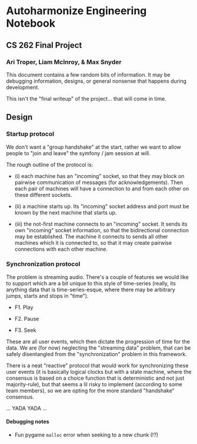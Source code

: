 # Autoharmonize Engineering Notebook
## CS 262 Final Project
### Ari Troper, Liam McInroy, & Max Snyder

This document contains a few random bits of information.
It may be debugging information, designs, or general nonsense that happens
during development.

This isn't the "final writeup" of the project... that will come in time.

## Design

### Startup protocol

We don't want a "group handshake" at the start, rather we want to allow people
to "join and leave" the symfony / jam session at will.

The rough outline of the protocol is:

- (i) each machine has an "incoming" socket, so that they
may block on pairwise communication of messages (for acknowledgements). Then
each pair of machines will have a connection to and from each other on these
different sockets.

- (ii) a machine starts up. Its "incoming" socket address and port must be
known by the next machine that starts up.

- (iii) the not-first machine connects to an "incoming" socket. It
sends its own "incoming" socket information, so that the bidirectional
connection may be established. The machine it connects to sends all other
machines which it is connected to, so that it may create pairwise connections
with each other machine.

### Synchronization protocol

The problem is streaming audio.
There's a couple of features we would like to support which are a bit unique
to this style of time-series (really, its anything data that is
time-series-esque, where there may be arbitrary jumps, starts and stops in
"time").

- F1. Play

- F2. Pause

- F3. Seek

These are all user events, which then dictate the progression of time for
the data. We are (for now) neglecting the "streaming data" problem, that can
be safely disentangled from the "synchronization" problem in this framework.

There is a neat "reactive" protocol that would work for synchronizing these
user events (it is basically logical clocks but with a state machine, where the
consensus is based on a choice function that is deterministic and not just
majority-rule), but that seems a lil risky to implement (according to some team
members), so we are opting for the more standard "handshake" consensus.

... YADA YADA ...


#### Debugging notes

- Fun pygame `malloc` error when seeking to a new chunk (!?)
